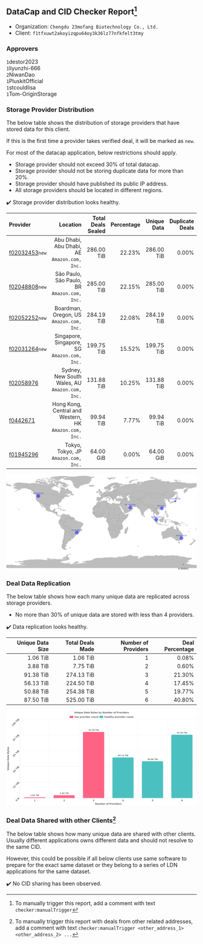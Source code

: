 ## DataCap and CID Checker Report[^1]
 - Organization: `Chengdu 23mofang Biotechnology Co., Ltd.`
 - Client: `f1tfxuwt2akoyizqpu64oy3k36lz77nfkfelt3tmy`
### Approvers
`1`destor2023<br/>`1`liyunzhi-666<br/>`2`NiwanDao<br/>`1`PluskitOfficial<br/>`1`stcouldlisa<br/>`1`Tom-OriginStorage

### Storage Provider Distribution
The below table shows the distribution of storage providers that have stored data for this client.

If this is the first time a provider takes verified deal, it will be marked as `new`.

For most of the datacap application, below restrictions should apply.
 - Storage provider should not exceed 30% of total datacap.
 - Storage provider should not be storing duplicate data for more than 20%.
 - Storage provider should have published its public IP address.
 - All storage providers should be located in different regions.

✔️ Storage provider distribution looks healthy.

| Provider                                                    |                                                  Location | Total Deals Sealed | Percentage | Unique Data | Duplicate Deals |
| :---------------------------------------------------------- | --------------------------------------------------------: | -----------------: | ---------: | ----------: | --------------: |
| [f02032453](https://filfox.info/en/address/f02032453)`new`  |           Abu Dhabi, Abu Dhabi, AE<br/>`Amazon.com, Inc.` |         286.00 TiB |     22.23% |  286.00 TiB |           0.00% |
| [f02048808](https://filfox.info/en/address/f02048808)`new`  |           São Paulo, São Paulo, BR<br/>`Amazon.com, Inc.` |         285.00 TiB |     22.15% |  285.00 TiB |           0.00% |
| [f02052252](https://filfox.info/en/address/f02052252)`new`  |               Boardman, Oregon, US<br/>`Amazon.com, Inc.` |         284.19 TiB |     22.08% |  284.19 TiB |           0.00% |
| [f02031264](https://filfox.info/en/address/f02031264)`new`  |           Singapore, Singapore, SG<br/>`Amazon.com, Inc.` |         199.75 TiB |     15.52% |  199.75 TiB |           0.00% |
| [f02058976](https://filfox.info/en/address/f02058976)       |        Sydney, New South Wales, AU<br/>`Amazon.com, Inc.` |         131.88 TiB |     10.25% |  131.88 TiB |           0.00% |
| [f0442671](https://filfox.info/en/address/f0442671)         | Hong Kong, Central and Western, HK<br/>`Amazon.com, Inc.` |          99.94 TiB |      7.77% |   99.94 TiB |           0.00% |
| [f01945296](https://filfox.info/en/address/f01945296)       |                   Tokyo, Tokyo, JP<br/>`Amazon.com, Inc.` |          64.00 GiB |      0.00% |   64.00 GiB |           0.00% |

<img src="https://raw.githubusercontent.com/data-preservation-programs/filplus-checker-assets/main/filecoin-project/filecoin-plus-large-datasets/issues/1121/1684232064509.png"/>

### Deal Data Replication
The below table shows how each many unique data are replicated across storage providers.

- No more than 30% of unique data are stored with less than 4 providers.

✔️ Data replication looks healthy.

| Unique Data Size | Total Deals Made | Number of Providers | Deal Percentage |
| ---------------: | ---------------: | ------------------: | --------------: |
|         1.06 TiB |         1.06 TiB |                   1 |           0.08% |
|         3.88 TiB |         7.75 TiB |                   2 |           0.60% |
|        91.38 TiB |       274.13 TiB |                   3 |          21.30% |
|        56.13 TiB |       224.50 TiB |                   4 |          17.45% |
|        50.88 TiB |       254.38 TiB |                   5 |          19.77% |
|        87.50 TiB |       525.00 TiB |                   6 |          40.80% |

<img src="https://raw.githubusercontent.com/data-preservation-programs/filplus-checker-assets/main/filecoin-project/filecoin-plus-large-datasets/issues/1121/1684232065306.png"/>

### Deal Data Shared with other Clients[^3]
The below table shows how many unique data are shared with other clients.
Usually different applications owns different data and should not resolve to the same CID.

However, this could be possible if all below clients use same software to prepare for the exact same dataset or they belong to a series of LDN applications for the same dataset.

✔️ No CID sharing has been observed.

[^1]: To manually trigger this report, add a comment with text `checker:manualTrigger`

[^2]: Deals from those addresses are combined into this report as they are specified with `checker:manualTrigger`

[^3]: To manually trigger this report with deals from other related addresses, add a comment with text `checker:manualTrigger <other_address_1> <other_address_2> ...`
